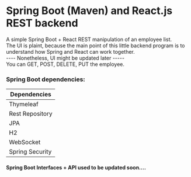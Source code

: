 # Spring Boot (Maven) and React.js REST backend
A simple Spring Boot + React REST manipulation of an employee list.
<br>The UI is plaint, because the main point of this little backend program is to understand how Spring and React can work together.
<br>         ---- Nonetheless, UI might be updated later -----
<br>You can GET, POST, DELETE, PUT the employee.

### Spring Boot dependencies:

**Dependencies**  | 
------------- | 
Thymeleaf     | 
Rest Repository     | 
JPA           |
H2            |
WebSocket     |
Spring Security |


#### Spring Boot Interfaces + API used to be updated soon....
